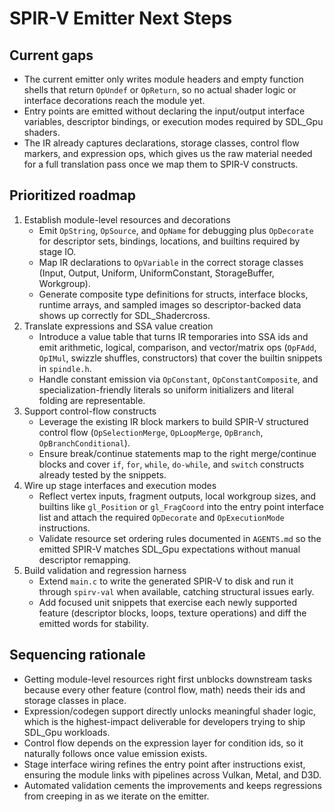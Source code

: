 # SPIR-V Emitter Next Steps

## Current gaps
- The current emitter only writes module headers and empty function shells that return `OpUndef` or `OpReturn`, so no actual shader logic or interface decorations reach the module yet.
- Entry points are emitted without declaring the input/output interface variables, descriptor bindings, or execution modes required by SDL_Gpu shaders.
- The IR already captures declarations, storage classes, control flow markers, and expression ops, which gives us the raw material needed for a full translation pass once we map them to SPIR-V constructs.

## Prioritized roadmap
1. Establish module-level resources and decorations
	- Emit `OpString`, `OpSource`, and `OpName` for debugging plus `OpDecorate` for descriptor sets, bindings, locations, and builtins required by stage IO.
	- Map IR declarations to `OpVariable` in the correct storage classes (Input, Output, Uniform, UniformConstant, StorageBuffer, Workgroup).
	- Generate composite type definitions for structs, interface blocks, runtime arrays, and sampled images so descriptor-backed data shows up correctly for SDL_Shadercross.
2. Translate expressions and SSA value creation
	- Introduce a value table that turns IR temporaries into SSA ids and emit arithmetic, logical, comparison, and vector/matrix ops (`OpFAdd`, `OpIMul`, swizzle shuffles, constructors) that cover the builtin snippets in `spindle.h`.
	- Handle constant emission via `OpConstant`, `OpConstantComposite`, and specialization-friendly literals so uniform initializers and literal folding are representable.
3. Support control-flow constructs
	- Leverage the existing IR block markers to build SPIR-V structured control flow (`OpSelectionMerge`, `OpLoopMerge`, `OpBranch`, `OpBranchConditional`).
	- Ensure break/continue statements map to the right merge/continue blocks and cover `if`, `for`, `while`, `do-while`, and `switch` constructs already tested by the snippets.
4. Wire up stage interfaces and execution modes
	- Reflect vertex inputs, fragment outputs, local workgroup sizes, and builtins like `gl_Position` or `gl_FragCoord` into the entry point interface list and attach the required `OpDecorate` and `OpExecutionMode` instructions.
	- Validate resource set ordering rules documented in `AGENTS.md` so the emitted SPIR-V matches SDL_Gpu expectations without manual descriptor remapping.
5. Build validation and regression harness
	- Extend `main.c` to write the generated SPIR-V to disk and run it through `spirv-val` when available, catching structural issues early.
	- Add focused unit snippets that exercise each newly supported feature (descriptor blocks, loops, texture operations) and diff the emitted words for stability.

## Sequencing rationale
- Getting module-level resources right first unblocks downstream tasks because every other feature (control flow, math) needs their ids and storage classes in place.
- Expression/codegen support directly unlocks meaningful shader logic, which is the highest-impact deliverable for developers trying to ship SDL_Gpu workloads.
- Control flow depends on the expression layer for condition ids, so it naturally follows once value emission exists.
- Stage interface wiring refines the entry point after instructions exist, ensuring the module links with pipelines across Vulkan, Metal, and D3D.
- Automated validation cements the improvements and keeps regressions from creeping in as we iterate on the emitter.
